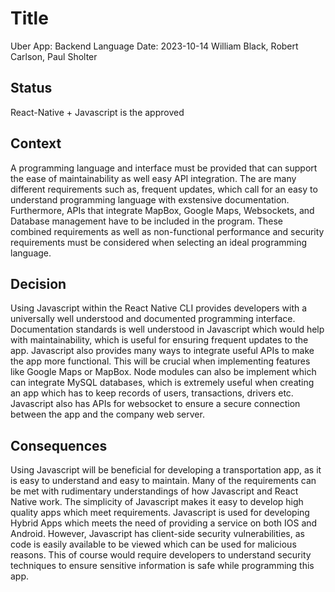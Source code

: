 # Title

Uber App: Backend Language
Date: 2023-10-14
William Black, Robert Carlson, Paul Sholter

## Status

React-Native + Javascript is the approved

## Context

A programming language and interface must be provided that can support the ease of maintainability as well easy API integration. The are many different requirements such as, frequent updates, which call for an easy to understand programming language with exstensive documentation. Furthermore, APIs that integrate MapBox, Google Maps, Websockets, and Database management have to be included in the program. These combined requirements as well as non-functional performance and security requirements must be considered when selecting an ideal programming language.

## Decision

Using Javascript within the React Native CLI provides developers with a universally well understood and documented programming interface. Documentation standards is well understood in Javascript which would help with maintainability, which is useful for ensuring frequent updates to the app. Javascript also provides many ways to integrate useful APIs to make the app more functional. This will be crucial when implementing features like Google Maps or MapBox. Node modules can also be implement which can integrate MySQL databases, which is extremely useful when creating an app which has to keep records of users, transactions, drivers etc. Javascript also has APIs for websocket to ensure a secure connection between the app and the company web server.

## Consequences

Using Javascript will be beneficial for developing a transportation app, as it is easy to understand and easy to maintain. Many of the requirements can be met with rudimentary understandings of how Javascript and React Native work. The simplicity of Javascript makes it easy to develop high quality apps which meet requirements. Javascript is used for developing Hybrid Apps which meets the need of providing a service on both IOS and Android. However, Javascript has client-side security vulnerabilities, as code is easily available to be viewed which can be used for malicious reasons. This of course would require developers to understand security techniques to ensure sensitive information is safe while programming this app.
